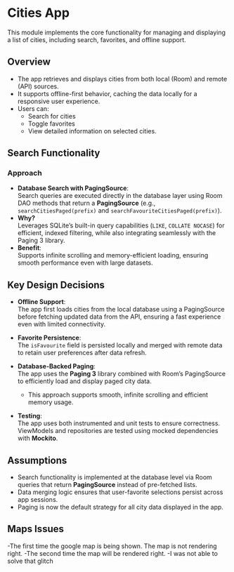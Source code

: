 # Cities App

This module implements the core functionality for managing and displaying a list of cities, including search, favorites, and offline support.


## Overview

- The app retrieves and displays cities from both local (Room) and remote (API) sources.
- It supports offline-first behavior, caching the data locally for a responsive user experience.
- Users can:
  - Search for cities
  - Toggle favorites
  - View detailed information on selected cities.


## Search Functionality

### Approach


- **Database Search with PagingSource**:  
  Search queries are executed directly in the database layer using Room DAO methods that return a **PagingSource** (e.g., `searchCitiesPaged(prefix)` and `searchFavouriteCitiesPaged(prefix)`).
- **Why?**  
  Leverages SQLite’s built-in query capabilities (`LIKE`, `COLLATE NOCASE`) for efficient, indexed filtering, while also integrating seamlessly with the Paging 3 library.
- **Benefit**:  
  Supports infinite scrolling and memory-efficient loading, ensuring smooth performance even with large datasets.

## Key Design Decisions

- **Offline Support**:  
  The app first loads cities from the local database using a PagingSource before fetching updated data from the API, ensuring a fast experience even with limited connectivity.

- **Favorite Persistence**:  
  The `isFavourite` field is persisted locally and merged with remote data to retain user preferences after data refresh.

- **Database-Backed Paging**:  
  The app uses the **Paging 3** library combined with Room’s PagingSource to efficiently load and display paged city data.
  - This approach supports smooth, infinite scrolling and efficient memory usage.
  
- **Testing**:  
  The app uses both instrumented and unit tests to ensure correctness. ViewModels and repositories are tested using mocked dependencies with **Mockito**.


## Assumptions

- Search functionality is implemented at the database level via Room queries that return **PagingSource** instead of pre-fetched lists.
- Data merging logic ensures that user-favorite selections persist across app sessions.
- Paging is now the default strategy for all city data displayed in the app.

## Maps Issues

-The first time the google map is being shown. The map is not rendering right.
-The second time the map will be rendered right.
-I was not able to solve that glitch